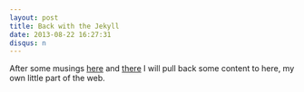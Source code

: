 ```yaml
---
layout: post
title: Back with the Jekyll
date: 2013-08-22 16:27:31
disqus: n
---
```


After some musings [here](https://coderwall.com/mcansky) and [there](http://randomdev.tumblr.com) I will pull back some content to here, my own little part of the web.
